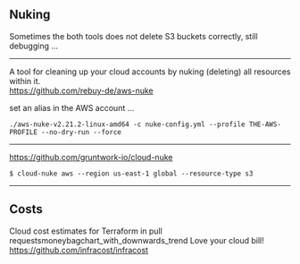 
## Nuking
Sometimes the both tools does not delete S3 buckets correctly, still debugging ...

---

A tool for cleaning up your cloud accounts by nuking (deleting) all resources within it.
<br>
https://github.com/rebuy-de/aws-nuke

set an alias in the AWS account ... 

```
./aws-nuke-v2.21.2-linux-amd64 -c nuke-config.yml --profile THE-AWS-PROFILE --no-dry-run --force

```

---

https://github.com/gruntwork-io/cloud-nuke

```
$ cloud-nuke aws --region us-east-1 global --resource-type s3    
```
---

## Costs

 Cloud cost estimates for Terraform in pull requestsmoneybagchart_with_downwards_trend Love your cloud bill!
 <br>
https://github.com/infracost/infracost
